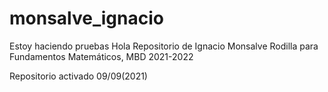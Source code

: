 # monsalve_ignacio
Estoy haciendo pruebas 
Hola
 Repositorio de Ignacio Monsalve Rodilla para Fundamentos Matemáticos, MBD 2021-2022

Repositorio activado 09/09(2021)

